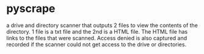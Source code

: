 # pyscrape
a drive and directory scanner that outputs 2 files to view the contents of the directory.
1 file is a txt file and the 2nd is a HTML file. The HTML file has links to the files that were scanned.
Access denied is also captured and recorded if the scanner could not get access to the drive or directories.
